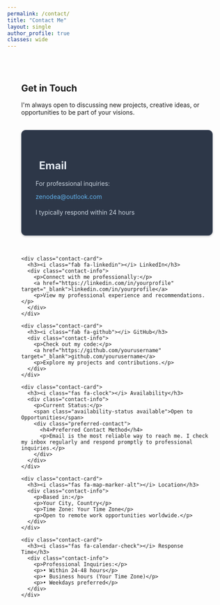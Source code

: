 ```yaml
---
permalink: /contact/
title: "Contact Me"
layout: single
author_profile: true
classes: wide
---
```


<style>
  .contact-section {
    max-width: 1200px;
    margin: 0 auto;
    padding: 2rem;
  }

  .contact-grid {
    display: grid;
    grid-template-columns: repeat(auto-fit, minmax(300px, 1fr));
    gap: 2rem;
    margin-top: 2rem;
  }

  .contact-card {
    background: #2d3748;
    padding: 2rem;
    border-radius: 10px;
    box-shadow: 0 2px 4px rgba(0,0,0,0.2);
    border: 1px solid #4a5568;
    transition: transform 0.2s;
  }

  .contact-card:hover {
    transform: translateY(-5px);
  }

  .contact-card h3 {
    color: #e2e8f0;
    margin-bottom: 1rem;
    font-size: 1.5rem;
    display: flex;
    align-items: center;
    gap: 0.5rem;
  }

  .contact-card i {
    color: #63b3ed;
    font-size: 1.5rem;
  }

  .contact-info {
    color: #cbd5e0;
    line-height: 1.6;
  }

  .contact-info p {
    margin-bottom: 0.5rem;
  }

  .contact-info a {
    color: #63b3ed;
    text-decoration: none;
    transition: color 0.2s;
  }

  .contact-info a:hover {
    color: #4299e1;
    text-decoration: underline;
  }

  .availability-status {
    display: inline-block;
    padding: 0.3rem 0.8rem;
    border-radius: 15px;
    font-size: 0.9rem;
    margin-top: 0.5rem;
    background: #4a5568;
    color: #e2e8f0;
  }

  .availability-status.available {
    background: #48bb78;
  }

  .availability-status.busy {
    background: #e53e3e;
  }

  .preferred-contact {
    background: #1a202c;
    padding: 1rem;
    border-radius: 8px;
    margin-top: 1rem;
    border: 1px solid #4a5568;
  }

  .preferred-contact h4 {
    color: #e2e8f0;
    margin-bottom: 0.5rem;
    font-size: 1.1rem;
  }

  .preferred-contact p {
    color: #cbd5e0;
    font-size: 0.95rem;
    margin-bottom: 0;
  }

  @media (max-width: 768px) {
    .contact-section {
      padding: 1rem;
    }
  }
</style>

<div class="contact-section">
  <h2 class="section-title">Get in Touch</h2>
  <p class="profile-description">
    I'm always open to discussing new projects, creative ideas, or opportunities to be part of your visions.
  </p>

  <div class="contact-grid">
    <div class="contact-card">
      <h3><i class="fas fa-envelope"></i> Email</h3>
      <div class="contact-info">
        <p>For professional inquiries:</p>
        <a href="mailto:zenodea@outlook.com">zenodea@outlook.com</a>
        <p>I typically respond within 24 hours</p>
      </div>
    </div>

    <div class="contact-card">
      <h3><i class="fab fa-linkedin"></i> LinkedIn</h3>
      <div class="contact-info">
        <p>Connect with me professionally:</p>
        <a href="https://linkedin.com/in/yourprofile" target="_blank">linkedin.com/in/yourprofile</a>
        <p>View my professional experience and recommendations.</p>
      </div>
    </div>

    <div class="contact-card">
      <h3><i class="fab fa-github"></i> GitHub</h3>
      <div class="contact-info">
        <p>Check out my code:</p>
        <a href="https://github.com/yourusername" target="_blank">github.com/yourusername</a>
        <p>Explore my projects and contributions.</p>
      </div>
    </div>

    <div class="contact-card">
      <h3><i class="fas fa-clock"></i> Availability</h3>
      <div class="contact-info">
        <p>Current Status:</p>
        <span class="availability-status available">Open to Opportunities</span>
        <div class="preferred-contact">
          <h4>Preferred Contact Method</h4>
          <p>Email is the most reliable way to reach me. I check my inbox regularly and respond promptly to professional inquiries.</p>
        </div>
      </div>
    </div>

    <div class="contact-card">
      <h3><i class="fas fa-map-marker-alt"></i> Location</h3>
      <div class="contact-info">
        <p>Based in:</p>
        <p>Your City, Country</p>
        <p>Time Zone: Your Time Zone</p>
        <p>Open to remote work opportunities worldwide.</p>
      </div>
    </div>

    <div class="contact-card">
      <h3><i class="fas fa-calendar-check"></i> Response Time</h3>
      <div class="contact-info">
        <p>Professional Inquiries:</p>
        <p>• Within 24-48 hours</p>
        <p>• Business hours (Your Time Zone)</p>
        <p>• Weekdays preferred</p>
      </div>
    </div>
  </div>
</div>